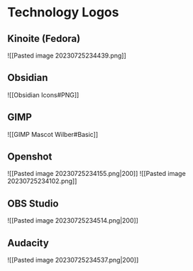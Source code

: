# Technology Logos

## Kinoite (Fedora)

![[Pasted image 20230725234439.png]]

## Obsidian

![[Obsidian Icons#PNG]]

## GIMP
![[GIMP Mascot Wilber#Basic]]


## Openshot

![[Pasted image 20230725234155.png|200]]
![[Pasted image 20230725234102.png]]

## OBS Studio

![[Pasted image 20230725234514.png|200]]

## Audacity

![[Pasted image 20230725234537.png|200]]